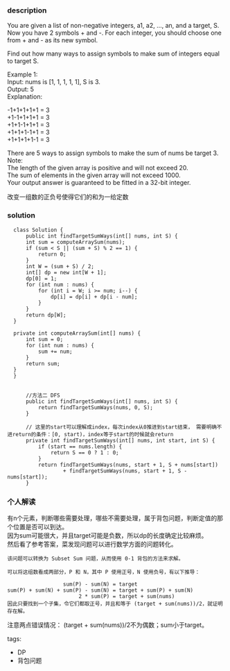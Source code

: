 ### description    
  You are given a list of non-negative integers, a1, a2, ..., an, and a target, S. Now you have 2 symbols + and -. For each integer, you should choose one from + and - as its new symbol.  
    
  Find out how many ways to assign symbols to make sum of integers equal to target S.  
    
  Example 1:  
  Input: nums is [1, 1, 1, 1, 1], S is 3.   
  Output: 5  
  Explanation:   
    
  -1+1+1+1+1 = 3  
  +1-1+1+1+1 = 3  
  +1+1-1+1+1 = 3  
  +1+1+1-1+1 = 3  
  +1+1+1+1-1 = 3  
    
  There are 5 ways to assign symbols to make the sum of nums be target 3.  
  Note:  
  The length of the given array is positive and will not exceed 20.  
  The sum of elements in the given array will not exceed 1000.  
  Your output answer is guaranteed to be fitted in a 32-bit integer.  
    
  改变一组数的正负号使得它们的和为一给定数  
### solution    
```    
  class Solution {  
      public int findTargetSumWays(int[] nums, int S) {  
      int sum = computeArraySum(nums);  
      if (sum < S || (sum + S) % 2 == 1) {  
          return 0;  
      }  
      int W = (sum + S) / 2;  
      int[] dp = new int[W + 1];  
      dp[0] = 1;  
      for (int num : nums) {  
          for (int i = W; i >= num; i--) {  
              dp[i] = dp[i] + dp[i - num];  
          }  
      }  
      return dp[W];  
  }  
    
  private int computeArraySum(int[] nums) {  
      int sum = 0;  
      for (int num : nums) {  
          sum += num;  
      }  
      return sum;  
  }  
  }  
  
  
      //方法二 DFS
      public int findTargetSumWays(int[] nums, int S) {
          return findTargetSumWays(nums, 0, S);
      }
      
      // 这里的start可以理解成index，每次index从0推进到start结束， 需要明确不进return的条件：[0, start)，index等于start的时候就会return  
      private int findTargetSumWays(int[] nums, int start, int S) {
          if (start == nums.length) {
              return S == 0 ? 1 : 0;
          }
          return findTargetSumWays(nums, start + 1, S + nums[start])
                  + findTargetSumWays(nums, start + 1, S - nums[start]);
      }
```    
    
### 个人解读    
  有n个元素，判断哪些需要处理，哪些不需要处理，属于背包问题，判断定值的那个位置是否可以到达。  
  因为sum可能很大，并且target可能是负数，所以dp的长度确定比较麻烦。  
  然后看了参考答案，菜发现问题可以进行数学方面的问题转化。  
  ```  
  该问题可以转换为 Subset Sum 问题，从而使用 0-1 背包的方法来求解。  
    
  可以将这组数看成两部分，P 和 N，其中 P 使用正号，N 使用负号，有以下推导：  
    
                    sum(P) - sum(N) = target  
  sum(P) + sum(N) + sum(P) - sum(N) = target + sum(P) + sum(N)  
                         2 * sum(P) = target + sum(nums)  
  因此只要找到一个子集，令它们都取正号，并且和等于 (target + sum(nums))/2，就证明存在解。  
  ```  
  注意两点错误情况： (target + sum(nums))/2不为偶数；sum小于target。  
    
    
tags:    
  -  DP  
  -  背包问题  
